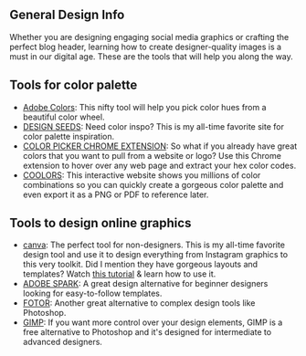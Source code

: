 ## General Design Info

Whether you are designing engaging social media graphics or crafting the perfect blog header, learning how to create designer-quality images is a must in our digital age. These are the tools that will help you along the way.

## Tools for color palette

- [Adobe Colors](https://color.adobe.com/create/color-wheel/): This nifty tool will help you pick color hues from a beautiful color wheel.
- [DESIGN SEEDS](https://www.design-seeds.com/): Need color inspo? This is my all-time favorite site for color palette inspiration.
- [COLOR PICKER CHROME EXTENSION](https://chrome.google.com/webstore/detail/colorpick-eyedropper/ohcpnigalekghcmgcdcenkpelffpdolg/related): So what if you already have great colors that you want to pull from a website or logo? Use this Chrome extension to hover over any web page and extract your hex color codes.
- [COOLORS](https://coolors.co/): This interactive website shows you millions of color combinations so you can quickly create a gorgeous color palette and even export it as a PNG or PDF to reference later.

## Tools to design online graphics

- [canva](https://www.canva.com/): The perfect tool for non-designers. This is my all-time favorite design tool and use it to design everything from Instagram graphics to this very toolkit. Did I mention they have gorgeous layouts and templates? Watch [this tutorial](https://kimberlyannjimenez.com/create-stunning-social-media-graphics-even-youre-not-designer/) & learn how to use it.
- [ADOBE SPARK](https://www.adobe.com/express/): A great design alternative for beginner designers looking for easy-to-follow templates.
- [FOTOR](https://www.fotor.com/): Another great alternative to complex design tools like Photoshop.
- [GIMP](https://www.gimp.org/downloads/): If you want more control over your design elements, GIMP is a free alternative to Photoshop and it's designed for intermediate to advanced designers.


